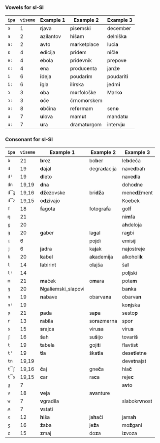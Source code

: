 ### Vowels for sl-SI

| `ipa` | `viseme` | Example 1              | Example 2       | Example 3        |
|-------|----------|------------------------|-----------------|------------------|
| `ə`   | 1        | **r**java              | pis**e**mski    | decemb**e**r     |
| `a`   | 2        | **a**zilantov          | hiš**a**m       | delnišk**a**     |
| `aː`  | 2        | **a**vto               | m**a**rketplace | luci**a**        |
| `ɛ`   | 4        | **e**dicija            | prid**e**m      | ničl**e**        |
| `eː`  | 4        | **e**bola              | prid**e**vnik   | prepov**e**      |
| `ɛː`  | 4        | **e**na                | produc**e**nta  | janž**e**        |
| `i`   | 6        | **i**deja              | poudar**i**m    | poudarit**i**    |
| `iː`  | 6        | **i**gla               | il**i**rska     | jedm**i**        |
| `ɔ`   | 3        | **o**ba                | m**o**rfološke  | Mark**o**        |
| `ɔː`  | 3        | **o**če                | črnom**o**rskem |                  |
| `oː`  | 8        | **o**bčina             | ref**o**rmam    | sen**o**         |
| `u`   | 7        | **u**lova              | mam**u**t       | mandat**u**      |
| `uː`  | 7        | **u**ra                | dramat**u**rgom | intervj**u**     |

### Consonant for sl-SI

| `ipa` | `viseme` | Example 1              | Example 2       | Example 3        |
|-------|----------|------------------------|-----------------|------------------|
| `b`   | 21       | **b**rez               | bo**b**er       | le**b**deča      |
| `d`   | 19       | **d**ajal              | degra**d**acija | nave**d**bah     |
| `dˡ`  | 19       | **d**leto              |                 | nave**d**la      |
| `dn`  | 19,19    | **d**na                |                 | doho**d**ne      |
| `d͡ʒ` | 19,16    | **dž**ezovske          | bri**dž**a      | mene**dž**ment   |
| `d͡z` | 19,15    | o**dz**ivajo           |                 | Ko**c**bek       |
| `f`   | 18       | **f**agota             | fotogra**f**a   | gol**f**         |
| `ɱ`   | 21       |                        |                 | ni**m**fa        |
| `ɣ`   | 20       |                        |                 | a**h**deloja     |
| `g`   | 20       | **g**aber              | la**g**al       | ra**g**bi        |
| `ɪ`   | 6        |                        | po**j**di       | emisi**j**       |
| `j`   | 6        | **j**adra              | ka**j**ak       | na**j**ostreje   |
| `k`   | 20       | **k**abel              | a**k**ademija   | alkoholi**k**    |
| `l`   | 14       | **l**abirint           | o**l**ajša      | ša**l**          |
| `lʲ`  | 14       |                        |                 | po**lj**ski      |
| `m`   | 21       | **m**aček              | o**m**ara       | pote**m**        |
| `ŋ`   | 20       | **N**galiemski_slapovi |                 | ba**n**ka        |
| `n`   | 19       | **n**abave             | obarva**n**a    | obarva**n**      |
| `nʲ`  | 19       |                        |                 | ko**nj**ska      |
| `p`   | 21       | **p**ada               | sa**p**a        | sesto**p**       |
| `r`   | 13       | **r**abila             | so**r**azmerna  | spo**r**         |
| `s`   | 15       | **s**rajca             | viru**s**a      | viru**s**        |
| `ʃ`   | 16       | **š**ah                | su**š**ijo      | tovari**š**      |
| `t`   | 19       | **t**abela             | goji**t**i      | flavtis**t**     |
| `tˡ`  | 19       | **t**la                | ška**t**la      | dese**t**letne   |
| `tn`  | 19,19    |                        |                 | deve**t**najst   |
| `t͡ʃ` | 19,16    | **č**aj                | gne**č**a       | hla**č**         |
| `t͡s` | 19,15    | **c**ar                | ra**c**a        | reje**c**        |
| `u̯`  | 7        |                        |                 | a**v**to         |
| `v`   | 18       | **v**eja               | a**v**anture    |                  |
| `w`   | 7        | **v**gradila           |                 | slabokr**v**nost |
| `ʍ`   | 7        | **v**stati             |                 |                  |
| `x`   | 12       | **h**iša               | ja**h**ači      | jama**h**        |
| `ʒ`   | 16       | **ž**aba               | je**ž**a        | mo**ž**gani      |
| `z`   | 15       | **z**maj               | do**z**a        | i**z**voza       |